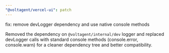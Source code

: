 ```yaml
---
"@voltagent/vercel-ui": patch
---
```


fix: remove devLogger dependency and use native console methods

Removed the dependency on `@voltagent/internal/dev` logger and replaced devLogger calls with standard console methods (console.error, console.warn) for a cleaner dependency tree and better compatibility.
